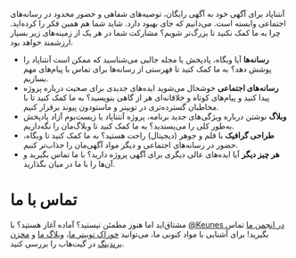 آنتناپاد برای آگهی خود به آگهی رایگان، توصیه‌های شفاهی و حضور محدود در رسانه‌های اجتماعی وابسته است. می‌دانیم که جای بهبود دارد. شاید شما هم همین فکر را کرده‌اید. چرا به ما کمک نکنید تا بزرگ‌تر شویم؟ مشارکت شما در هر یک از زمینه‌های زیر بسیار ارزشمند خواهد بود.

* **رسانه‌ها** آیا وبگاه، پادپخش یا مجله جالبی می‌شناسید که ممکن است آنتناپاد را پوشش دهد؟ به ما کمک کنید تا فهرستی از رسانه‌ها برای تماس با پیام‌های مهم بسازیم.
* **رسانه‌های اجتماعی** خوشحال می‌شوید ایده‌های جدیدی برای صحبت درباره پروژه پیدا کنید و پیام‌های کوتاه و خلاقانه‌ای هر از گاهی بنویسید؟ به ما کمک کنید تا با مخاطبان گسترده‌تری در توییتر و ماستودون پیوند برقرار کنیم.
* **وبلاگ** نوشتن درباره ویژگی‌های جدید برنامه، پروژه آنتناپاد یا زیست‌بوم آزاد پادپخش به‌طور کلی را می‌پسندید؟ به ما کمک کنید تا وبلاگ‌مان را نگه‌داریم.
* **طراحی گرافیک** با قلم و جوهر (دیجیتال) راحت هستید؟ به ما کمک کنید تا وبگاه، حضور در رسانه‌های اجتماعی و دیگر مواد آگهی‌مان را جذاب‌تر کنیم.
* **هر چیز دیگر** آیا ایده‌های عالی دیگری برای آگهی پروژه دارید؟ با ما تماس بگیرید و آن‌ها را با ما در میان بگذارید.

# تماس با ما

مشتاق‌اید اما هنوز مطمئن نیستید؟ آماده آغاز هستید؟ با [@Keunes در انجمن ما](https://forum.antennapod.org/u/keunes) تماس بگیرید! برای آشنایی با مواد کنونی ما، می‌توانید [خوراک توییتر ما](https://www.twitter.com/antennapod)، [وبلاگ ما](/blog) و [مخزن برندینگ](https://github.com/AntennaPod/Branding) در گیت‌هاب را بررسی کنید.
